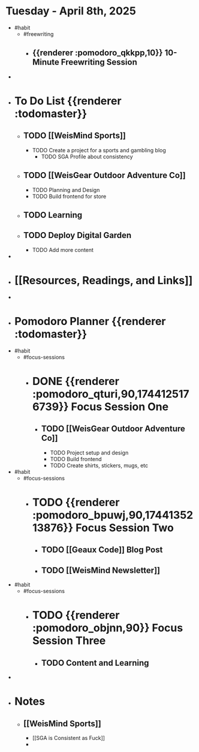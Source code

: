 # Tuesday - April 8th, 2025
- #habit
	- #freewriting
		- ## {{renderer :pomodoro_qkkpp,10}} 10-Minute Freewriting Session
-
- # To Do List {{renderer :todomaster}}
	- ## TODO [[WeisMind Sports]]
		- TODO Create a project for a sports and gambling blog
			- TODO SGA Profile about consistency
	- ## TODO [[WeisGear Outdoor Adventure Co]]
		- TODO Planning and Design
		- TODO Build frontend for store
	- ## TODO Learning
	- ## TODO Deploy Digital Garden
		- TODO Add more content
-
- # [[Resources, Readings, and Links]]
-
- # Pomodoro Planner {{renderer :todomaster}}
- #habit
	- #focus-sessions
		- # DONE {{renderer :pomodoro_qturi,90,1744125176739}} Focus Session One
			- ## TODO [[WeisGear Outdoor Adventure Co]]
				- TODO Project setup and design
				- TODO Build frontend
				- TODO Create shirts, stickers, mugs, etc
- #habit
	- #focus-sessions
		- # TODO {{renderer :pomodoro_bpuwj,90,1744135213876}} Focus Session Two
			- ## TODO [[Geaux Code]] Blog Post
			- ## TODO [[WeisMind Newsletter]]
- #habit
	- #focus-sessions
		- # TODO {{renderer :pomodoro_objnn,90}} Focus Session Three
			- ## TODO Content and Learning
-
- # Notes
	- ## [[WeisMind Sports]]
		- [[SGA is Consistent as Fuck]]
		-